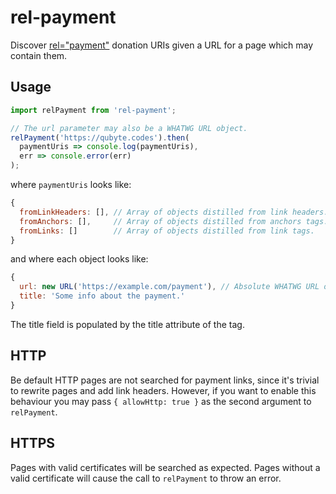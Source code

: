 # rel-payment

Discover [rel="payment"](http://microformats.org/wiki/rel-payment) donation
URIs given a URL for a page which may contain them.

## Usage

```javascript
import relPayment from 'rel-payment';

// The url parameter may also be a WHATWG URL object.
relPayment('https://qubyte.codes').then(
  paymentUris => console.log(paymentUris),
  err => console.error(err)
);
```

where `paymentUris` looks like:

```javascript
{
  fromLinkHeaders: [], // Array of objects distilled from link headers.
  fromAnchors: [],     // Array of objects distilled from anchors tags.
  fromLinks: []        // Array of objects distilled from link tags.
}
```

and where each object looks like:

```javascript
{
  url: new URL('https://example.com/payment'), // Absolute WHATWG URL object for payments.
  title: 'Some info about the payment.'
}
```

The title field is populated by the title attribute of the tag.

## HTTP

Be default HTTP pages are not searched for payment links, since it's trivial to
rewrite pages and add link headers. However, if you want to enable this
behaviour you may pass `{ allowHttp: true }` as the second argument to
`relPayment`.

## HTTPS

Pages with valid certificates will be searched as expected. Pages without a
valid certificate will cause the call to `relPayment` to throw an error.
